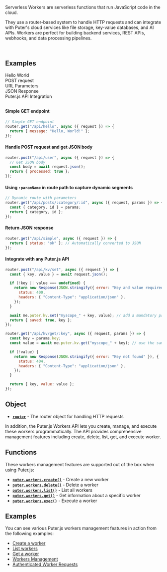 Serverless Workers are serverless functions that run JavaScript code in the cloud.

They use a router-based system to handle HTTP requests and can integrate with Puter's cloud services like file storage, key-value databases, and AI APIs. Workers are perfect for building backend services, REST APIs, webhooks, and data processing pipelines.

<h2 style="margin-top: 60px;">Examples</h2>
<div style="overflow:hidden; margin-bottom: 30px;">
    <div class="example-group active" data-section="hello"><span>Hello World</span></div>
    <div class="example-group" data-section="json"><span>POST request</span></div>
    <div class="example-group" data-section="url-params"><span>URL Parameters</span></div>
    <div class="example-group" data-section="json-resp"><span>JSON Response</span></div>
    <div class="example-group" data-section="integration"><span>Puter.js API Integration</span></div>
</div>

<div class="example-content" data-section="hello" style="display:block;">

#### Simple GET endpoint

```js
// Simple GET endpoint
router.get("/api/hello", async ({ request }) => {
  return { message: "Hello, World!" };
});
```

</div>

<div class="example-content" data-section="json">

#### Handle POST request and get JSON body

```js
router.post("/api/user", async ({ request }) => {
  // Get JSON body
  const body = await request.json();
  return { processed: true };
});
```

</div>

<div class="example-content" data-section="url-params">

#### Using `:paramName` in route path to capture dynamic segments

```js
// Dynamic route with parameters
router.get("/api/posts/:category/:id", async ({ request, params }) => {
  const { category, id } = params;
  return { category, id };
});
```

</div>

<div class="example-content" data-section="json-resp">

#### Return JSON response

```js
router.get("/api/simple", async ({ request }) => {
  return { status: "ok" }; // Automatically converted to JSON
});
```

</div>

<div class="example-content" data-section="integration">

#### Integrate with any Puter.js API

```js
router.post("/api/kv/set", async ({ request }) => {
  const { key, value } = await request.json();

  if (!key || value === undefined) {
    return new Response(JSON.stringify({ error: "Key and value required" }), {
      status: 400,
      headers: { "Content-Type": "application/json" },
    });
  }

  await me.puter.kv.set("myscope_" + key, value); // add a mandatory prefix so this wont blindly read the KV of the user's other data
  return { saved: true, key };
});

router.get("/api/kv/get/:key", async ({ request, params }) => {
  const key = params.key;
  const value = await me.puter.kv.get("myscope_" + key); // use the same prefix

  if (!value) {
    return new Response(JSON.stringify({ error: "Key not found" }), {
      status: 404,
      headers: { "Content-Type": "application/json" },
    });
  }

  return { key, value: value };
});
```

</div>

## Object

- **[`router`](/Workers/router/)** - The router object for handling HTTP requests

In addition, the Puter.js Workers API lets you create, manage, and execute these workers programmatically. The API provides comprehensive management features including create, delete, list, get, and execute worker.

## Functions

These workers management features are supported out of the box when using Puter.js:

- **[`puter.workers.create()`](/Workers/create/)** - Create a new worker
- **[`puter.workers.delete()`](/Workers/delete/)** - Delete a worker
- **[`puter.workers.list()`](/Workers/list/)** - List all workers
- **[`puter.workers.get()`](/Workers/get/)** - Get information about a specific worker
- **[`puter.workers.exec()`](/Workers/exec/)** - Execute a worker

## Examples

You can see various Puter.js workers management features in action from the following examples:

- [Create a worker](/playground/?example=workers-create)
- [List workers](/playground/?example=workers-list)
- [Get a worker](/playground/?example=workers-get)
- [Workers Management](/playground/?example=workers-management)
- [Authenticated Worker Requests](/playground/?example=workers-exec)
